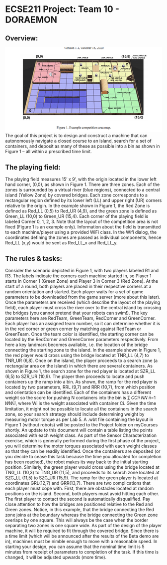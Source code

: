 # ECSE211 Project: Team 10 - DORAEMON

## Overview:
<img width="1440" alt="UserAndEmailDemo" src="https://github.com/chaggysen/McGill-DesignPrinciplesAndMethods-FinalProject/blob/master/ExampleMap.png">
The goal of this project is to design and construct a machine that can autonomously navigate a closed course to an island, search for a set of containers, and deposit as many of these as possible into a bin as shown in Figure 1 – all within a prescribed time limit.

## The playing field:
The playing field measures 15’ x 9’, with the origin located in the lower left hand corner, (0,0), as shown in Figure 1. There are three zones. Each of the zones is surrounded by a virtual river (blue regions), connected to a central island (Yellow Zone) by covered bridges. Each zone corresponds to a rectangular region defined by its lower left (LL) and upper right (UR) corners relative to the origin. In the example shown in Figure 1, the Red Zone is defined as Red_LL (0,5) to Red_UR (4,9), and the green zone is defined as Green_LL (10,0) to Green_UR (15,4). Each corner of the playing field is labeled Corner 0, 1, 2, 3. Note that the layout of the competition area is not fixed (Figure 1 is an example only). Information about the field is transmitted to each machine/player using a provided WiFi class. In the Wifi dialog, the coordinates defining the zones are passed as individual components, hence Red_LL (x,y) would be sent as Red_LL_x and Red_LL_y.

## The rules & tasks:
Consider the scenario depicted in Figure 1, with two players labeled R1 and R3. The labels indicate the corners each machine started in, so Player 1 starts in Corner 1 (Green Zone) and Player 3 in Corner 3 (Red Zone). At the start of a round, both players are placed in their respective corners at a random orientation and started. Each player waits for a set of game parameters to be downloaded from the game server (more about this later). Once the parameters are received (which describe the layout of the playing field), each player must cross the river over to the central island by crossing the bridges (you cannot pretend that your robots can swim!). The key parameters here are RedTeam, GreenTeam, RedCorner and GreenCorner. Each player has an assigned team number, so it can determine whether it is in the red corner or green corner by matching against RedTeam or GreenTeam. Once the team color is identified, the starting corner can be located by the RedCorner and GreenCorner parameters respectively. From here a key landmark becomes available, i.e. the location of the bridge connecting the starting zone to the island. In the example shown in Figure 1, the red player would cross using the bridge located at TNR_LL (4,7) to TNR_UR (6,8). Once on the island, the player proceeds to a search zone (a rectangular area on the island) in which there are several containers. As shown in Figure 1, the search zone for the red player is located at SZR_LL (6,5) to SZR_UR (10,9). The player then proceeds to locate and push containers up the ramp into a bin. As shown, the ramp for the red player is located by two parameters, RRL (9,7) and RRR (10,7), from which position and orientation can be identified. Each of the containers has a different weight so the score for pushing N containers into the bin is ∑ 𝐶𝐶𝑖𝑖 𝑁𝑁 𝑖𝑖=1 𝑊𝑊𝑖𝑖, where Wi is the weight associated with container Ci. Given the time limitation, it might not be possible to locate all the containers in the search zone, so your search strategy should include determining weight by measuring motor torque as per Lab 5. A .wbt file containing the layout in Figure 1 (without robots) will be posted to the Project folder on myCourses shortly. An update to this document will contain a table listing the points associated with each weight class. As part of the Sensor Characterization exercise, which is generally performed during the first phase of the project, you will determine the motor torques associated with each weight classes so that they can be readily identified. Once the containers are deposited (or you decide to cease this task because the time you allocated for completion has been reached), the robot makes its way back to the initial starting position. Similarly, the green player would cross using the bridge located at TNG_LL (10,3) to TNG_UR (11,5), and proceeds to its search zone located at SZG_LL (11,5) to SZG_UR (15,9). The ramp for the green player is located at coordinates GRL(12,7) and GRR(13,7). There are two complications that each player must cope with. First, there are obstacles located at random positions on the island. Second, both players must avoid hitting each other. The first player to contact the second is automatically disqualified.
Pay close attention to how the bridges are positioned relative to the Red and Green zones. Notice, in this example, that the bridge connecting the Red zone joins at the boundary whereas the bridge connecting the Green zone overlaps by one square. This will always be the case when the border separating two zones is one square wide. As part of the design of the player machine, it will be required to fit through the covered bridge. Since there is a time limit (which will be announced after the results of the Beta demo are in), machines must be nimble enough to move with a reasonable speed. In starting your design, you can assume that the nominal time limit is 5 minutes from receipt of parameters to completion of the task. If this time is changed, it will be
adjusted upwards (more time).
